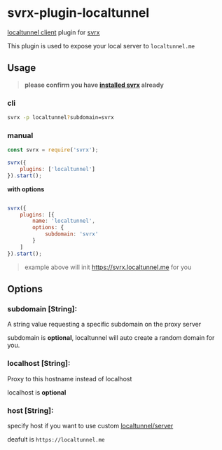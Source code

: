 # svrx-plugin-localtunnel

[localtunnel client](https://github.com/localtunnel/localtunnel) plugin for [svrx](https://github.com/x-orpheus/svrx)

This plugin is used to expose your local server to `localtunnel.me`

## Usage

> **please confirm you have [installed svrx](https://github.com/x-orpheus/svrx) already**

### cli

```bash
svrx -p localtunnel?subdomain=svrx
```

### manual

```js
const svrx = require('svrx');

svrx({ 
    plugins: ['localtunnel'] 
}).start();

```

**with options**

```js

svrx({
    plugins: [{
        name: 'localtunnel',
        options: {
            subdomain: 'svrx'
        }
    ]
}).start();
```

> example above will init https://svrx.localtunnel.me for you

## Options

### **subdomain \[String]:**

A string value requesting a specific subdomain on the proxy server

subdomain is **optional**, localtunnel will auto create a random domain for you.

### **localhost \[String]:**

Proxy to this hostname instead of localhost

localhost is **optional**

### **host \[String]:**

specify host if you want to use custom [localtunnel/server](https://github.com/localtunnel/server) 

deafult is `https://localtunnel.me`



